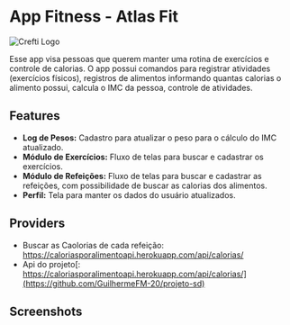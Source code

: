 # App Fitness - Atlas Fit

![Crefti Logo](https://raw.githubusercontent.com/rahul7400/E-commerce-Android-App/main/images/logo.webp)

Esse app visa pessoas que querem manter uma rotina de exercícios e controle de calorias. O app possui  comandos para registrar atividades (exercícios físicos), registros de alimentos informando quantas calorias o alimento possui, calcula o IMC da pessoa, controle de atividades. 
## Features

- **Log de Pesos:** Cadastro para atualizar o peso para o cálculo do IMC atualizado.
- **Módulo de Exercícios:** Fluxo de telas para buscar e cadastrar os exercícios.
- **Módulo de Refeições:** Fluxo de telas para buscar e cadastrar as refeições, com possibilidade de buscar as calorias dos alimentos.
- **Perfil:** Tela para manter os dados do usuário atualizados.

## Providers

- Buscar as Caolorias de cada refeição: https://caloriasporalimentoapi.herokuapp.com/api/calorias/
- Api do projeto[: https://caloriasporalimentoapi.herokuapp.com/api/calorias/](https://github.com/GuilhermeFM-20/projeto-sd)

## Screenshots


